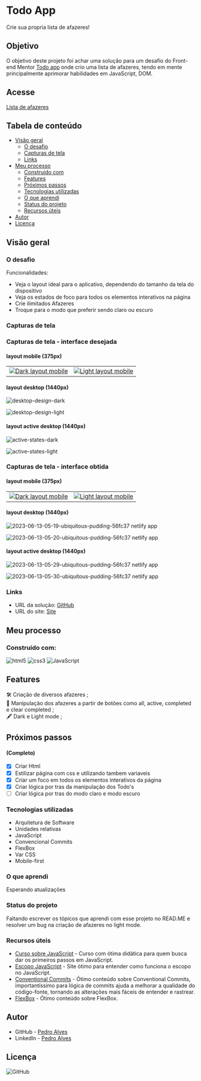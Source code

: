 # Todo App

Crie sua propria lista de afazeres!

## Objetivo

O objetivo deste projeto foi achar uma solução para um desafio do Front-end Mentor <a href="https://www.frontendmentor.io/challenges/todo-app-Su1_KokOW">Todo app</a> onde crio uma lista de afazeres, tendo em mente principalmente aprimorar habilidades em JavaScript, DOM.

## Acesse

<a href="https://ubiquitous-pudding-56fc37.netlify.app">Lista de afazeres</a>

## Tabela de conteúdo 

- [Visão geral](#visão-geral)
  - [O desafio](#o-desafio)
  - [Capturas de tela](#capturas-de-tela)
  - [Links](#links)
- [Meu processo](#meu-processo)
  - [Construido com](#construído-com)
  - [Features](#features)
  - [Próximos passos](#próximos-passos)
  - [Tecnologias utilizadas](#tecnologias-utilizadas)
  - [O que aprendi](#o-que-aprendi)
  - [Status do projeto](#status-do-projeto)
  - [Recursos úteis](#recursos-úteis)
- [Autor](#autor)
- [Licença](#licença)

## Visão geral

### O desafio

Funcionalidades:
- Veja o layout ideal para o aplicativo, dependendo do tamanho da tela do dispositivo
- Veja os estados de foco para todos os elementos interativos na página
- Crie ilimitados Afazeres
- Troque para o modo que preferir sendo claro ou escuro

### Capturas de tela

### Capturas de tela - interface desejada 

#### layout mobile (375px) <br>

<table>
  <tr>
    <td>
      <!-- coluna 1 --> 
      <a href="link_da_imagem1"><img src="https://github.com/pedroaaugusto/todo-app/assets/115605744/c75ea2d1-6664-4f11-8967-71ea2e990c23" alt="Dark layout mobile"></a>
    </td>
    <td>
      <!-- coluna 2 --> 
      <a href="link_da_imagem2"><img src="https://github.com/pedroaaugusto/todo-app/assets/115605744/c10b650d-f13c-4286-be5c-7c5d5ddc4ad0" alt="Light layout mobile"></a>
    </td>
   </tr>
</table>

#### layout desktop (1440px) <br>

![desktop-design-dark](https://github.com/pedroaaugusto/todo-app/assets/115605744/d29ed625-a8fd-49d0-bd0c-17b6489cfd88)

![desktop-design-light](https://github.com/pedroaaugusto/todo-app/assets/115605744/b45eede0-4b06-4526-bc68-f2ca0e8db030)

#### layout active desktop (1440px) <br>

![active-states-dark](https://github.com/pedroaaugusto/todo-app/assets/115605744/cf2b1a30-d6ea-43e5-8641-8f3af831a64b)

![active-states-light](https://github.com/pedroaaugusto/todo-app/assets/115605744/fc251b3e-e82b-437d-a565-61a2895bdd54)

### Capturas de tela - interface obtida 

#### layout mobile (375px) <br>

<table>
  <tr>
    <td>
      <!-- coluna 1 --> 
      <a href="link_da_imagemx"><img src="https://github.com/pedroaaugusto/todo-app/assets/115605744/99a10b44-3ee6-45e4-ad69-4615eb94cee4" alt="Dark layout mobile"></a>
    </td>
    <td>
      <!-- coluna 2 --> 
      <a href="link_da_imagemx"><img src="https://github.com/pedroaaugusto/todo-app/assets/115605744/11b2e5db-a0d0-4504-87e1-cdbb98746c2a" alt="Light layout mobile"></a>
    </td>
   </tr>
</table>

#### layout desktop (1440px) <br>

![2023-06-13-05-19-ubiquitous-pudding-56fc37 netlify app](https://github.com/pedroaaugusto/todo-app/assets/115605744/86544970-707d-40dc-a88f-8dc656eb5034)

![2023-06-13-05-20-ubiquitous-pudding-56fc37 netlify app](https://github.com/pedroaaugusto/todo-app/assets/115605744/b932b3a0-462b-4b50-8380-b4946fcaacf6)

#### layout active desktop (1440px) <br>

![2023-06-13-05-29-ubiquitous-pudding-56fc37 netlify app](https://github.com/pedroaaugusto/todo-app/assets/115605744/55983077-e4e2-4792-adfa-2bd8a2fa43ab)

![2023-06-13-05-30-ubiquitous-pudding-56fc37 netlify app](https://github.com/pedroaaugusto/todo-app/assets/115605744/6b0bf8c6-5b1e-48b4-b6e3-852f75dcee53)

### Links

- URL da solução: [GitHub](https://github.com/pedroaaugusto/todo-app)
- URL do site: [Site](link (ex https))

## Meu processo

### Construído com:

![html5](https://img.shields.io/badge/HTML5-E34F26?style=for-the-badge&logo=html5&logoColor=white) ![css3](https://img.shields.io/badge/CSS3-1572B6?style=for-the-badge&logo=css3&logoColor=white) ![JavaScript](https://img.shields.io/badge/JavaScript-323330?style=for-the-badge&logo=javascript&logoColor=F7DF1E)

## Features

:hammer_and_wrench: Criação de diversos afazeres ; <br>
:iphone: Manipulação dos afazeres a partir de botões como all, active, completed e clear completed ; <br>
:fountain_pen: Dark e Light mode ; <br>

## Próximos passos 
#### (Completo)

- [X] Criar Html
- [X] Estilizar página com css e utilizando tambem variaveis
- [X] Criar um foco em todos os elementos interativos da página
- [X] Criar lógica por tras da manipulação dos Todo's
- [ ] Criar lógica por tras do modo claro e modo escuro

### Tecnologias utilizadas

- Arquitetura de Software
- Unidades relativas
- JavaScript
- Convencional Commits
- FlexBox
- Var CSS
- Mobile-first

### O que aprendi

Esperando atualizações
<!--
#### Aprendi a declarar eventos inline usando on'evento'="função" ;
```html
<div class="box-tip">
    <label for="porcento-customizado">Gorjeta %</label>                   
    <input class="input-porcento" id="porcento" type="button" min="1" value="5%"  onclick="clickPorcentagem()">
    <input class="input-porcento" id="porcento" type="button" min="1" value="10%" onclick="clickPorcentagem()">
    <input class="input-porcento" id="porcento" type="button" min="1" value="15%" onclick="clickPorcentagem()">
    <input class="input-porcento" id="porcento" type="button" min="1" value="25%" onclick="clickPorcentagem()">
    <input class="input-porcento" id="porcento" type="button" min="1" value="50%" onclick="clickPorcentagem()">
    <input class="input-porcento-customizado" id="porcento-customizado" type="number" min="1" placeholder="Customizado" oninput="digitarPorcentagem()">
</div>
``` 
-->

### Status do projeto

Faltando escrever os tópicos que aprendi com esse projeto no READ.ME e resolver um bug na criação de afazeres no light mode.

### Recursos úteis

- [Curso sobre JavaScript](https://www.cursoemvideo.com/curso/javascript/) - Curso com ótima didática para quem busca dar os primeiros passos em JavaScript.
- [Escopo JavaScript](https://medium.com/weyes/entendendo-o-uso-de-escopo-no-javascript-3669172ca5ba) - Site ótimo para entender como funciona o escopo no JavaScript.
- [Conventional Commits](https://www.conventionalcommits.org/pt-br/v1.0.0/) - Ótimo conteúdo sobre Conventional Commits, importantíssimo para lógica de commits ajuda a melhorar a qualidade do código-fonte, tornando as alterações mais fáceis de entender e rastrear.
- [FlexBox](https://css-tricks.com/snippets/css/a-guide-to-flexbox/) - Ótimo conteúdo sobre FlexBox.

## Autor

- GitHub - [Pedro Alves](https://github.com/pedroaaugusto)
- LinkedIn - [Pedro Alves](https://www.linkedin.com/in/pedroaalves)

## Licença

![GitHub](https://img.shields.io/github/license/pedroaaugusto/age-calculator?style=plastic)
